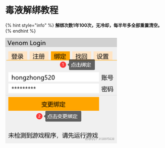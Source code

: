 # 毒液解绑教程

{% hint style="info" %}
**解绑次数1年100次，无冷却，每半年多全部重置清空。**
{% endhint %}

![](<../../.gitbook/assets/image (16).png>)
